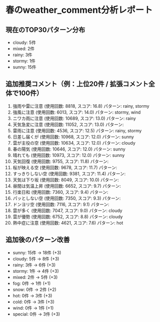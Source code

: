 
# 春のweather_comment分析レポート

## 現在のTOP30パターン分布
- cloudy: 5件
- mixed: 2件
- rainy: 3件
- stormy: 1件
- sunny: 15件

## 追加推奨コメント（例：上位20件 / 拡張コメント全体で100件）
1. 強雨や雷に注意 (使用回数: 8818, スコア: 16.8)
   パターン: rainy, stormy
2. 強風に注意 (使用回数: 6013, スコア: 14.0)
   パターン: stormy, wind
3. ニワカ雨に注意 (使用回数: 10689, スコア: 13.0)
   パターン: rainy
4. 天気急変に注意 (使用回数: 11052, スコア: 13.0)
   パターン: 
5. 雷雨に注意 (使用回数: 4536, スコア: 12.5)
   パターン: rainy, stormy
6. 日差し届くが (使用回数: 10968, スコア: 12.0)
   パターン: sunny
7. 雲が主役の空 (使用回数: 10634, スコア: 12.0)
   パターン: cloudy
8. 春の陽気 (使用回数: 10646, スコア: 12.0)
   パターン: sunny
9. 晴れても (使用回数: 10973, スコア: 12.0)
   パターン: sunny
10. 天気回復 (使用回数: 9755, スコア: 11.8)
   パターン: 
11. 桜が映える空 (使用回数: 9678, スコア: 11.7)
   パターン: 
12. すっきりしない空 (使用回数: 9381, スコア: 11.4)
   パターン: 
13. 天気は下り坂 (使用回数: 8049, スコア: 10.0)
   パターン: 
14. 昼間は気温上昇 (使用回数: 6652, スコア: 9.7)
   パターン: 
15. 行楽日和 (使用回数: 7360, スコア: 9.4)
   パターン: 
16. パッとしない空 (使用回数: 7350, スコア: 9.3)
   パターン: 
17. ドンヨリ空 (使用回数: 7116, スコア: 9.1)
   パターン: 
18. 雲が多く (使用回数: 7047, スコア: 9.0)
   パターン: cloudy
19. 雲が優勢 (使用回数: 6752, スコア: 8.8)
   パターン: cloudy
20. 熱中症に注意 (使用回数: 4621, スコア: 7.6)
   パターン: hot

## 追加後のパターン改善
- sunny: 15件 → 18件 (+3)
- cloudy: 5件 → 8件 (+3)
- rainy: 3件 → 6件 (+3)
- stormy: 1件 → 4件 (+3)
- mixed: 2件 → 5件 (+3)
- fog: 0件 → 1件 (+1)
- snow: 0件 → 2件 (+2)
- hot: 0件 → 3件 (+3)
- cold: 0件 → 3件 (+3)
- wind: 0件 → 1件 (+1)
- special: 0件 → 3件 (+3)
